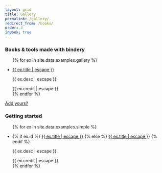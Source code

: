 ```yaml
---
layout: grid
title: Gallery
permalink: /gallery/
redirect_from: /books/
order: 3
inBook: true
---
```


### Books & tools made with bindery

<ul class="grid responsive-grid">
{% for ex in site.data.examples.gallery %}
  <li>
    <a href="{{ ex.url }}" class="btn-img">
        <figure style="background-image: url(/bindery/assets/thumbs/{{ ex.thumb }});"></figure>
    </a>
    <div class="grid-label">
        <a href="{{ ex.url }}">{{ ex.title | escape }}</a>
        <p>{{ ex.desc | escape }}</p>
        <div class="credit">{{ ex.credit | escape }}</div>
    </div>
  </li>
{% endfor %}
</ul>

<a class="btn" href="https://github.com/evnbr/bindery/blob/master/docs/_data/examples.yml">Add yours?</a>

### Getting started

<ul class="grid responsive-grid">
{% for ex in site.data.examples.simple %}
  <li>
      <figure style="background-image: url(/bindery/assets/thumbs/{{ ex.thumb }});"></figure>
      <div class="grid-label">
        {% if ex.id %}
          <a href="/bindery/examples/{{ ex.id }}">{{ ex.title | escape }}</a>
        {% else %}
          <a href="{{ ex.url }}">{{ ex.title | escape }}</a>
        {% endif %}
        <p>{{ ex.desc | escape }}</p>
        <div class="credit">{{ ex.credit | escape }}</div>
      </div>
  </li>
{% endfor %}
</ul>
